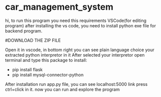 # car_management_system
hi, to run this program you need this requirements VSCode(for editing program)
after installing the vs code, you need to install python exe file for backend program.

#DOWNLOAD THE ZIP FILE 

Open it in vscode, in bottom right you can see plain language choice your extracted python interpretor in it 
After selected your interpretor open terminal and type this package to install:
  * pip install flask
  * pip install mysql-connector-python


 After installation run app.py file, you can see localhost:5000 link press ctrl+click in it.
now you can run and explore the program
